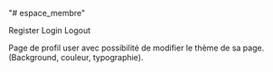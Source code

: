 "# espace_membre" 

Register
Login
Logout

Page de profil user avec possibilité de modifier le thème de sa page.
(Background, couleur, typographie).



